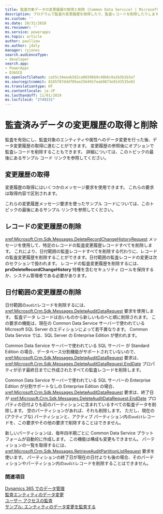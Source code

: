 ```yaml
---
title: 監査対象データの変更履歴の取得と削除 (Common Data Service) | Microsoft Docs
description: プログラムで監査の変更履歴を取得したり、監査レコードを削除したりします。
ms.custom: ''
ms.date: 10/31/2018
ms.reviewer: ''
ms.service: powerapps
ms.topic: article
author: paulliew
ms.author: jdaly
manager: ryjones
search.audienceType:
- developer
search.app:
- PowerApps
- D365CE
ms.openlocfilehash: ca55c34eeab5d2ca0839669c48b6c0a1b5b1b3a7
ms.sourcegitcommit: 8185f87dddf05ee256491feab9873e9143535e02
ms.translationtype: HT
ms.contentlocale: ja-JP
ms.lasthandoff: 11/01/2019
ms.locfileid: "2749231"
---
```

# <a name="retrieve-and-delete-the-history-of-audited-data-changes"></a>監査済みデータの変更履歴の取得と削除

監査を有効にし、監査対象のエンティティや属性へのデータ変更を行った後、データ変更履歴の取得に進むことができます。 変更履歴の参照後にオプションで監査レコードを削除することもできます。 詳細については、このトピックの最後にあるサンプル コード リンクを参照してください。  
  
## <a name="retrieve-the-change-history"></a>変更履歴の取得 
 
 変更履歴の取得にはいくつかのメッセージ要求を使用できます。 これらの要求は取得内容で区別されます。 
<!-- Bug 696490 should make the Audit entity public again: Refer to the topic  [Audit Entity](entities/audit.md) for a list of message requests related to auditing. -->
これらの変更履歴メッセージ要求を使ったサンプル コードについては、このトピックの最後にあるサンプル リンクを参照してください。

## <a name="delete-the-change-history-for-a-record"></a>レコードの変更履歴の削除
 
 <xref:Microsoft.Crm.Sdk.Messages.DeleteRecordChangeHistoryRequest> メッセージを使用して、特定のレコードの監査変更履歴レコードすべてを削除します。 これにより、日付範囲の監査レコードすべてを削除する代わりに、レコードの監査変更履歴を削除することができます。日付範囲の監査レコードの変更は次のセクションで扱われます。 レコードの監査変更履歴を削除するには、**prvDeleteRecordChangeHistory** 特権を含むセキュリティ ロールを保持するか、システム管理者である必要があります。

## <a name="delete-the-change-history-for-a-date-range"></a>日付範囲の変更履歴の削除

 日付範囲の`audit`レコードを削除するには、<xref:Microsoft.Crm.Sdk.Messages.DeleteAuditDataRequest> 要求を使用します。 監査データ レコードは古いものから新しいものへと順に削除されます。 この要求の機能は、現在の Common Data Service サーバーで使われている Microsoft SQL Server のエディションによって若干異なります。 Common Data Service では、SQL Server の Enterprise Edition が使われます。

 Common Data Service  サーバーで使われている SQL サーバー が Standard Edition の場合、データベース分割機能がサポートされていないので、<xref:Microsoft.Crm.Sdk.Messages.DeleteAuditDataRequest>  要求は、<xref:Microsoft.Crm.Sdk.Messages.DeleteAuditDataRequest.EndDate> プロパティが示す最終日までに作成されたすべての監査レコードを削除します。

 Common Data Service  サーバーで使われている SQL サーバーの Enterprise Edition が分割サポートなしの Enterprise Edition の場合、<xref:Microsoft.Crm.Sdk.Messages.DeleteAuditDataRequest>  要求は、終了日が  <xref:Microsoft.Crm.Sdk.Messages.DeleteAuditDataRequest.EndDate> プロパティの日付よりも前のパーティションに含まれているすべての監査データを削除します。 空のパーティションがあれば、それも削除します。 ただし、現在の (アクティブな) パーティションと、アクティブ パーティション内の`audit`レコードを、この要求やその他の要求で削除することはできません。

 新しいパーティションは、毎年四半期ごとに Common Data Service プラットフォームが自動的に作成します。 この機能は構成も変更もできません。 パーティションの一覧を取得するには、<xref:Microsoft.Crm.Sdk.Messages.RetrieveAuditPartitionListRequest> 要求を使います。 パーティションの終了日が現在の日付よりも後の場合、そのパーティションやパーティション内の`audit`レコードを削除することはできません。  

### <a name="see-also"></a>関連項目

 [Dynamics 365 でのデータ管理](/dynamics365/customer-engagement/developer/manage-data)<br />
 [監査エンティティのデータ変更](/dynamics365/customer-engagement/developer/audit-entity-data-changes)<br />
 [ユーザー アクセスの監査](audit-user-access.md) <br />
 [サンプル: エンティティのデータ変更を監査する](org-service/samples/audit-entity-data-changes.md)